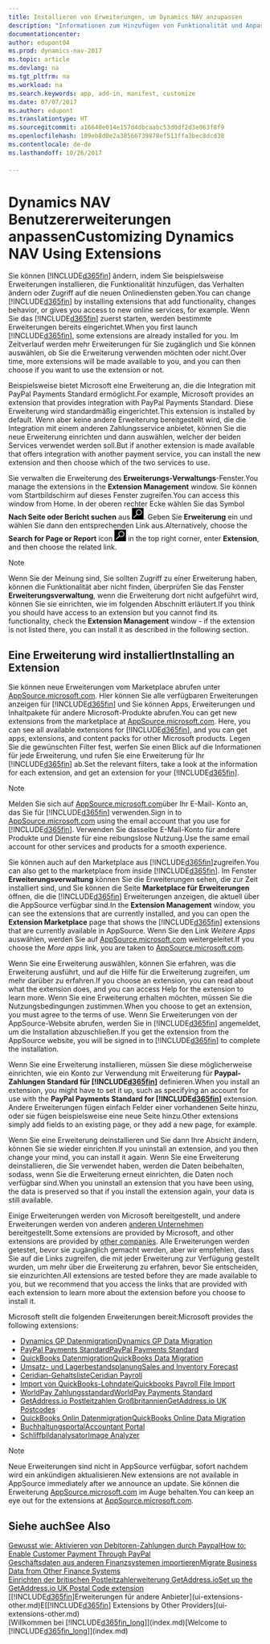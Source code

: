 ```yaml
---
title: Installieren von Erweiterungen, um Dynamics NAV anzupassen
description: "Informationen zum Hinzufügen von Funktionalität und Anpassungen für Dynamics NAV durch die Installation von Erweiterungen."
documentationcenter: 
author: edupont04
ms.prod: dynamics-nav-2017
ms.topic: article
ms.devlang: na
ms.tgt_pltfrm: na
ms.workload: na
ms.search.keywords: app, add-in, manifest, customize
ms.date: 07/07/2017
ms.author: edupont
ms.translationtype: HT
ms.sourcegitcommit: a16640e014e157d4dbcaabc53d0df2d3e063f8f9
ms.openlocfilehash: 109eb8d0e2a38566739878ef513ffa3bec8dcd30
ms.contentlocale: de-de
ms.lasthandoff: 10/26/2017

---
```

# <a name="customizing-dynamics-nav-using-extensions"></a><span data-ttu-id="4e372-103">Dynamics NAV Benutzererweiterungen anpassen</span><span class="sxs-lookup"><span data-stu-id="4e372-103">Customizing Dynamics NAV Using Extensions</span></span>
<span data-ttu-id="4e372-104">Sie können [!INCLUDE[d365fin](includes/d365fin_md.md)] ändern, indem Sie beispielsweise Erweiterungen installieren, die Funktionalität hinzufügen, das Verhalten ändern oder Zugriff auf die neuen Onlinediensten geben.</span><span class="sxs-lookup"><span data-stu-id="4e372-104">You can change [!INCLUDE[d365fin](includes/d365fin_md.md)] by installing extensions that add functionality, changes behavior, or gives you access to new online services, for example.</span></span>
<span data-ttu-id="4e372-105">Wenn Sie das [!INCLUDE[d365fin](includes/d365fin_md.md)] zuerst starten, werden bestimmte Erweiterungen bereits eingerichtet.</span><span class="sxs-lookup"><span data-stu-id="4e372-105">When you first launch [!INCLUDE[d365fin](includes/d365fin_md.md)], some extensions are already installed for you.</span></span> <span data-ttu-id="4e372-106">Im Zeitverlauf werden mehr Erweiterungen für Sie zugänglich und Sie können auswählen, ob Sie die Erweiterung verwenden möchten oder nicht.</span><span class="sxs-lookup"><span data-stu-id="4e372-106">Over time, more extensions will be made available to you, and you can then choose if you want to use the extension or not.</span></span>

<span data-ttu-id="4e372-107">Beispielsweise bietet Microsoft eine Erweiterung an, die die Integration mit PayPal Payments Standard ermöglicht.</span><span class="sxs-lookup"><span data-stu-id="4e372-107">For example, Microsoft provides an extension that provides integration with PayPal Payments Standard.</span></span> <span data-ttu-id="4e372-108">Diese Erweiterung wird standardmäßig eingerichtet.</span><span class="sxs-lookup"><span data-stu-id="4e372-108">This extension is installed by default.</span></span>
<span data-ttu-id="4e372-109">Wenn aber keine andere Erweiterung bereitgestellt wird, die die Integration mit einem anderen Zahlungsservice anbietet, können Sie die neue Erweiterung einrichten und dann auswählen, welcher der beiden Services verwendet werden soll.</span><span class="sxs-lookup"><span data-stu-id="4e372-109">But if another extension is made available that offers integration with another payment service, you can install the new extension and then choose which of the two services to use.</span></span>  

<span data-ttu-id="4e372-110">Sie verwalten die Erweiterung des **Erweiterungs-Verwaltungs**-Fenster.</span><span class="sxs-lookup"><span data-stu-id="4e372-110">You manage the extensions in the **Extension Management** window.</span></span> <span data-ttu-id="4e372-111">Sie können vom Startbildschirm auf dieses Fenster zugreifen.</span><span class="sxs-lookup"><span data-stu-id="4e372-111">You can access this window from Home.</span></span> <span data-ttu-id="4e372-112">In der oberen rechter Ecke wählen Sie das Symbol **Nach Seite oder Bericht suchen** aus ![Nach Seite oder Bericht suchen](media/ui-search/search_small.png "Symbol nach Seite oder Bericht suchen"). Geben Sie **Erweiterung** ein und wählen Sie dann den entsprechenden Link aus.</span><span class="sxs-lookup"><span data-stu-id="4e372-112">Alternatively, choose the **Search for Page or Report** icon ![Search for Page or Report](media/ui-search/search_small.png "Search for Page or Report icon") in the top right corner, enter **Extension**, and then choose the related link.</span></span>  

> [!NOTE]  
>   <span data-ttu-id="4e372-113">Wenn Sie der Meinung sind, Sie sollten Zugriff zu einer Erweiterung haben, können die Funktionalität aber nicht finden, überprüfen Sie das Fenster **Erweiterungsverwaltung**, wenn die Erweiterung dort nicht aufgeführt wird, können Sie sie einrichten, wie im folgenden Abschnitt erläutert.</span><span class="sxs-lookup"><span data-stu-id="4e372-113">If you think you should have access to an extension but you cannot find its functionality, check the **Extension Management** window - if the extension is not listed there, you can install it as described in the following section.</span></span>  

## <a name="installing-an-extension"></a><span data-ttu-id="4e372-114">Eine Erweiterung wird installiert</span><span class="sxs-lookup"><span data-stu-id="4e372-114">Installing an Extension</span></span>
<span data-ttu-id="4e372-115">Sie können neue Erweiterungen vom Marketplace abrufen unter [AppSource.microsoft.com](https://appsource.microsoft.com/en-us/marketplace/apps?product=dynamics-365%3Bdynamics-365-for-financials&page=1). Hier können Sie alle verfügbaren Erweiterungen anzeigen für [!INCLUDE[d365fin](includes/d365fin_md.md)] und Sie können Apps, Erweiterungen und Inhaltpakete für andere Microsoft-Produkte abrufen.</span><span class="sxs-lookup"><span data-stu-id="4e372-115">You can get new extensions from the marketplace at [AppSource.microsoft.com](https://appsource.microsoft.com/en-us/marketplace/apps?product=dynamics-365%3Bdynamics-365-for-financials&page=1). Here, you can see all available extensions for [!INCLUDE[d365fin](includes/d365fin_md.md)], and you can get apps, extensions, and content packs for other Microsoft products.</span></span> <span data-ttu-id="4e372-116">Legen Sie die gewünschten Filter fest, werfen Sie einen Blick auf die Informationen für jede Erweiterung, und rufen Sie eine Erweiterung für Ihr [!INCLUDE[d365fin](includes/d365fin_md.md)] ab.</span><span class="sxs-lookup"><span data-stu-id="4e372-116">Set the relevant filters, take a look at the information for each extension, and get an extension for your [!INCLUDE[d365fin](includes/d365fin_md.md)].</span></span>  
> [!NOTE]  
>   <span data-ttu-id="4e372-117">Melden Sie sich auf [AppSource.microsoft.com](https://appsource.microsoft.com/)über Ihr E-Mail- Konto an, das Sie für [!INCLUDE[d365fin](includes/d365fin_md.md)] verwenden.</span><span class="sxs-lookup"><span data-stu-id="4e372-117">Sign in to [AppSource.microsoft.com](https://appsource.microsoft.com/) using the email account that you use for [!INCLUDE[d365fin](includes/d365fin_md.md)].</span></span> <span data-ttu-id="4e372-118">Verwenden Sie dasselbe E-Mail-Konto für andere Produkte und Dienste für eine reibungslose Nutzung.</span><span class="sxs-lookup"><span data-stu-id="4e372-118">Use the same email account for other services and products for a smooth experience.</span></span>  

<span data-ttu-id="4e372-119">Sie können auch auf den Marketplace aus [!INCLUDE[d365fin](includes/d365fin_md.md)]zugreifen.</span><span class="sxs-lookup"><span data-stu-id="4e372-119">You can also get to the marketplace from inside [!INCLUDE[d365fin](includes/d365fin_md.md)].</span></span> <span data-ttu-id="4e372-120">Im Fenster **Erweiterungsverwaltung** können Sie die Erweiterungen sehen, die zur Zeit installiert sind, und Sie können die Seite **Marketplace für Erweiterungen** öffnen, die die [!INCLUDE[d365fin](includes/d365fin_md.md)] Erweiterungen anzeigen, die aktuell über die AppSource verfügbar sind.</span><span class="sxs-lookup"><span data-stu-id="4e372-120">In the **Extension Management** window, you can see the extensions that are currently installed, and you can open the **Extension Marketplace** page that shows the [!INCLUDE[d365fin](includes/d365fin_md.md)] extensions that are currently available in AppSource.</span></span> <span data-ttu-id="4e372-121">Wenn Sie den Link *Weitere Apps* auswählen, werden Sie auf [AppSource.microsoft.com](https://appsource.microsoft.com/en-us/marketplace/apps?product=dynamics-365%3Bdynamics-365-for-financials&page=1) weitergeleitet.</span><span class="sxs-lookup"><span data-stu-id="4e372-121">If you choose the *More apps* link, you are taken to [AppSource.microsoft.com](https://appsource.microsoft.com/en-us/marketplace/apps?product=dynamics-365%3Bdynamics-365-for-financials&page=1).</span></span>  

<span data-ttu-id="4e372-122">Wenn Sie eine Erweiterung auswählen, können Sie erfahren, was die Erweiterung ausführt, und auf die Hilfe für die Erweiterung zugreifen, um mehr darüber zu erfahren.</span><span class="sxs-lookup"><span data-stu-id="4e372-122">If you choose an extension, you can read about what the extension does, and you can access Help for the extension to learn more.</span></span> <span data-ttu-id="4e372-123">Wenn Sie eine Erweiterung erhalten möchten, müssen Sie die Nutzungsbedingungen zustimmen.</span><span class="sxs-lookup"><span data-stu-id="4e372-123">When you choose to get an extension, you must agree to the terms of use.</span></span> <span data-ttu-id="4e372-124">Wenn Sie Erweiterungen von der AppSource-Website abrufen, werden Sie in [!INCLUDE[d365fin](includes/d365fin_md.md)] angemeldet, um die Installation abzuschließen.</span><span class="sxs-lookup"><span data-stu-id="4e372-124">If you get the extension from the AppSource website, you will be signed in to [!INCLUDE[d365fin](includes/d365fin_md.md)] to complete the installation.</span></span>  

<span data-ttu-id="4e372-125">Wenn Sie eine Erweiterung installieren, müssen Sie diese möglicherweise einrichten, wie ein Konto zur Verwendung mit Erweiterung für **Paypal-Zahlungen Standard für [!INCLUDE[d365fin](includes/d365fin_md.md)]** definieren.</span><span class="sxs-lookup"><span data-stu-id="4e372-125">When you install an extension, you might have to set it up, such as specifying an account for use with the **PayPal Payments Standard for [!INCLUDE[d365fin](includes/d365fin_md.md)]** extension.</span></span>
<span data-ttu-id="4e372-126">Andere Erweiterungen fügen einfach Felder einer vorhandenen Seite hinzu, oder sie fügen beispielsweise eine neue Seite hinzu.</span><span class="sxs-lookup"><span data-stu-id="4e372-126">Other extensions simply add fields to an existing page, or they add a new page, for example.</span></span>   

<span data-ttu-id="4e372-127">Wenn Sie eine Erweiterung deinstallieren und Sie dann Ihre Absicht ändern, können Sie sie wieder einrichten.</span><span class="sxs-lookup"><span data-stu-id="4e372-127">If you uninstall an extension, and you then change your mind, you can install it again.</span></span> <span data-ttu-id="4e372-128">Wenn Sie eine Erweiterung deinstallieren, die Sie verwendet haben, werden die Daten beibehalten, sodass, wenn Sie die Erweiterung erneut einrichten, die Daten noch verfügbar sind.</span><span class="sxs-lookup"><span data-stu-id="4e372-128">When you uninstall an extension that you have been using, the data is preserved so that if you install the extension again, your data is still available.</span></span>  

<span data-ttu-id="4e372-129">Einige Erweiterungen werden von Microsoft bereitgestellt, und andere Erweiterungen werden von anderen [anderen Unternehmen](ui-extensions-other.md) bereitgestellt.</span><span class="sxs-lookup"><span data-stu-id="4e372-129">Some extensions are provided by Microsoft, and other extensions are provided by [other companies](ui-extensions-other.md).</span></span> <span data-ttu-id="4e372-130">Alle Erweiterungen werden getestet, bevor sie zugänglich gemacht werden, aber wir empfehlen, dass Sie auf die Links zugreifen, die mit jeder Erweiterung zur Verfügung gestellt wurden, um mehr über die Erweiterung zu erfahren, bevor Sie entscheiden, sie einzurichten.</span><span class="sxs-lookup"><span data-stu-id="4e372-130">All extensions are tested before they are made available to you, but we recommend that you access the links that are provided with each extension to learn more about the extension before you choose to install it.</span></span>  

<span data-ttu-id="4e372-131">Microsoft stellt die folgenden Erweiterungen bereit:</span><span class="sxs-lookup"><span data-stu-id="4e372-131">Microsoft provides the following extensions:</span></span>  

* [<span data-ttu-id="4e372-132">Dynamics GP Datenmigration</span><span class="sxs-lookup"><span data-stu-id="4e372-132">Dynamics GP Data Migration</span></span>](ui-extensions-dynamicsgp-data-migration.md)  
* [<span data-ttu-id="4e372-133">PayPal Payments Standard</span><span class="sxs-lookup"><span data-stu-id="4e372-133">PayPal Payments Standard</span></span>](ui-extensions-paypal-payments-standard.md)  
* [<span data-ttu-id="4e372-134">QuickBooks Datenmigration</span><span class="sxs-lookup"><span data-stu-id="4e372-134">QuickBooks Data Migration</span></span>](ui-extensions-quickbooks-data-migration.md)  
* [<span data-ttu-id="4e372-135">Umsatz- und Lagerbestandsplanung</span><span class="sxs-lookup"><span data-stu-id="4e372-135">Sales and Inventory Forecast</span></span>](ui-extensions-sales-forecast.md)  
* [<span data-ttu-id="4e372-136">Ceridian-Gehaltsliste</span><span class="sxs-lookup"><span data-stu-id="4e372-136">Ceridian Payroll</span></span>](ui-extensions-ceridian-payroll.md)  
* [<span data-ttu-id="4e372-137">Import von QuickBooks-Lohndatei</span><span class="sxs-lookup"><span data-stu-id="4e372-137">Quickbooks Payroll File Import</span></span>](ui-extensions-quickbooks-payroll.md)  
* [<span data-ttu-id="4e372-138">WorldPay Zahlungsstandard</span><span class="sxs-lookup"><span data-stu-id="4e372-138">WorldPay Payments Standard</span></span>](ui-extensions-worldpay-payments-standard.md)
* [<span data-ttu-id="4e372-139">GetAddress.io Postleitzahlen Großbritannien</span><span class="sxs-lookup"><span data-stu-id="4e372-139">GetAddress.io UK Postcodes</span></span>](ui-extensions-getaddressio.md)
* [<span data-ttu-id="4e372-140">QuickBooks Onlin Datenmigration</span><span class="sxs-lookup"><span data-stu-id="4e372-140">QuickBooks Online Data Migration</span></span>](ui-extensions-quickbooks-online-data-migration.md)
* [<span data-ttu-id="4e372-141">Buchhaltungsportal</span><span class="sxs-lookup"><span data-stu-id="4e372-141">Accountant Portal</span></span>](ui-extensions-accountant-portal.md)  
* [<span data-ttu-id="4e372-142">Schliffbildanalysator</span><span class="sxs-lookup"><span data-stu-id="4e372-142">Image Analyzer</span></span>](ui-extensions-image-analyzer.md)

> [!NOTE]  
>  <span data-ttu-id="4e372-143">Neue Erweiterungen sind nicht in AppSource verfügbar, sofort nachdem wird ein ankündigen aktualisieren.</span><span class="sxs-lookup"><span data-stu-id="4e372-143">New extensions are not available in AppSource immediately after we announce an update.</span></span> <span data-ttu-id="4e372-144">Sie können die Erweiterung [AppSource.microsoft.com](https://appsource.microsoft.com/en-us/marketplace/apps?product=dynamics-365%3Bdynamics-365-for-financials&page=1) im Auge behalten.</span><span class="sxs-lookup"><span data-stu-id="4e372-144">You can keep an eye out for the extensions at  [AppSource.microsoft.com](https://appsource.microsoft.com/en-us/marketplace/apps?product=dynamics-365%3Bdynamics-365-for-financials&page=1).</span></span>

## <a name="see-also"></a><span data-ttu-id="4e372-145">Siehe auch</span><span class="sxs-lookup"><span data-stu-id="4e372-145">See Also</span></span>
[<span data-ttu-id="4e372-146">Gewusst wie: Aktivieren von Debitoren-Zahlungen durch Paypal</span><span class="sxs-lookup"><span data-stu-id="4e372-146">How to: Enable Customer Payment Through PayPal</span></span>](sales-how-enable-payment-service-extensions.md)  
[<span data-ttu-id="4e372-147">Geschäftsdaten aus anderen Finanzsystemen importieren</span><span class="sxs-lookup"><span data-stu-id="4e372-147">Migrate Business Data from Other Finance Systems</span></span>](upload-data.md)  
[<span data-ttu-id="4e372-148">Einrichten der britischen Postleitzahlerweiterung GetAddress.io</span><span class="sxs-lookup"><span data-stu-id="4e372-148">Set up the GetAddress.io UK Postal Code extension</span></span>](LocalFunctionality/UnitedKingdom/uk-setup-postal-code-service.md)  
<span data-ttu-id="4e372-149">[[!INCLUDE[d365fin](includes/d365fin_md.md)]Erweiterungen für andere Anbieter](ui-extensions-other.md)E</span><span class="sxs-lookup"><span data-stu-id="4e372-149">[[!INCLUDE[d365fin](includes/d365fin_md.md)] Extensions by Other Providers](ui-extensions-other.md)</span></span>  
<span data-ttu-id="4e372-150">[Willkommen bei [!INCLUDE[d365fin_long](includes/d365fin_long_md.md)]](index.md)</span><span class="sxs-lookup"><span data-stu-id="4e372-150">[Welcome to [!INCLUDE[d365fin_long](includes/d365fin_long_md.md)]](index.md)</span></span>  

##

